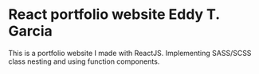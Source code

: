 # React portfolio website Eddy T. Garcia

This is a portfolio website I made with ReactJS. Implementing SASS/SCSS class nesting and using function components.

